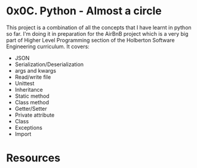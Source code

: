<h1> 0x0C. Python - Almost a circle </h1>


This project is a combination of all the concepts that I have learnt in python so far. I'm doing it in preparation for the AirBnB project which is a very big part of Higher Level Programming section of the Holberton Software Engineering curriculum. It covers:

<ul>
	<li> JSON </li>
	<li> Serialization/Deserialization </li>
	<li> args and kwargs </li>
	<li> Read/write file </li>
	<li> Unittest </li>
	<li> Inheritance </li>
	<li> Static method </li>
        <li> Class method </li>
        <li> Getter/Setter </li>
        <li> Private attribute </li>
        <li> Class </li>
        <li> Exceptions </li>
	<li> Import </li>
</ul>

<h1> Resources
